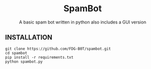 
<h1 align="center">
SpamBot
</h1>
<p align="center">
A basic spam bot written in python also includes a GUI version
</p>

## INSTALLATION
```
git clone https://github.com/FDG-B0T/spambot.git
cd spambot
pip install -r requirements.txt
python spambot.py